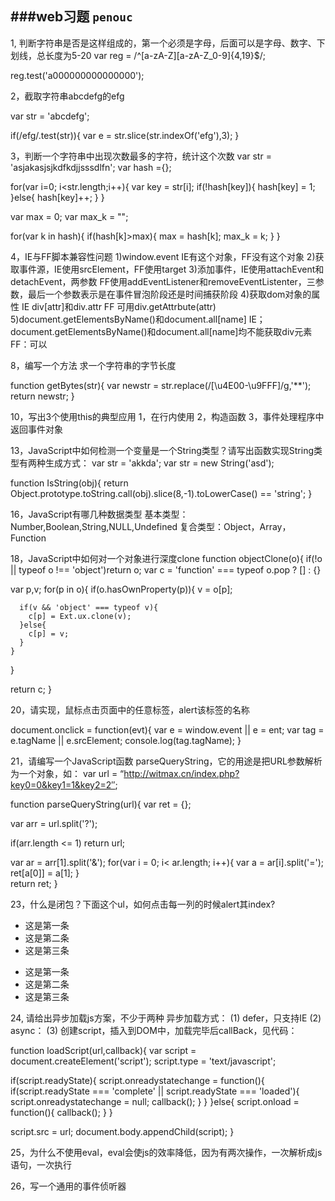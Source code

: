 ###web习题
`penouc`
---


1, 判断字符串是否是这样组成的，第一个必须是字母，后面可以是字母、数字、下划线，总长度为5-20
var reg = /^[a-zA-Z][a-zA-Z_0-9]{4,19}$/;

reg.test('a000000000000000');

2，截取字符串abcdefg的efg

var str = 'abcdefg';

if(/efg/.test(str)){
  var e = str.slice(str.indexOf('efg'),3);
}

3，判断一个字符串中出现次数最多的字符，统计这个次数
var str = 'asjakasjsjkdfkdjjsssdlfn';
var hash ={};

for(var i=0; i<str.length;i++){
  var key = str[i];
  if(!hash[key]){
    hash[key] = 1;
  }else{
    hash[key]++;
  }
}

var max = 0;
var max_k = "";

for(var k in hash){
    if(hash[k]>max){
      max = hash[k];
      max_k = k;
    }
}

4，IE与FF脚本兼容性问题
1)window.event IE有这个对象，FF没有这个对象
2)获取事件源，IE使用srcElement，FF使用target
3)添加事件，IE使用attachEvent和detachEvent，两参数
            FF使用addEventListener和removeEventListenter，三参数，最后一个参数表示是在事件冒泡阶段还是时间捕获阶段
4)获取dom对象的属性
IE div[attr]和div.attr
FF 可用div.getAttrbute(attr)
5)document.getElementsByName()和document.all[name]
IE；document.getElementsByName()和document.all[name]均不能获取div元素
FF：可以

8，编写一个方法 求一个字符串的字节长度

function getBytes(str){
  var newstr = str.replace(/[\u4E00-\u9FFF]/g,'**');
  return newstr;
}

10，写出3个使用this的典型应用
1，在行内使用
2，构造函数
3，事件处理程序中返回事件对象

13，JavaScript中如何检测一个变量是一个String类型？请写出函数实现String类型有两种生成方式：
var str = 'akkda';
var str = new String('asd');

function IsString(obj){
  return Object.prototype.toString.call(obj).slice(8,-1).toLowerCase() == 'string';
}

16，JavaScript有哪几种数据类型
基本类型：Number,Boolean,String,NULL,Undefined
复合类型：Object，Array，Function

18，JavaScript中如何对一个对象进行深度clone
function objectClone(o){
  if(!o || typeof o !== 'object')return o;
  var c = 'function' === typeof o.pop ? [] : {}

  var p,v;
  for(p in o){
    if(o.hasOwnProperty(p)){
      v = o[p];

      if(v && 'object' === typeof v){
        c[p] = Ext.ux.clone(v);
      }else{
        c[p] = v;
      }
    }
  }

  return c;
}

20，请实现，鼠标点击页面中的任意标签，alert该标签的名称

document.onclick = function(evt){
  var e = window.event || e = ent;
  var tag = e.tagName || e.srcElement;
  console.log(tag.tagName);
}

21，请编写一个JavaScript函数 parseQueryString，它的用途是把URL参数解析为一个对象，如：
var url = “http://witmax.cn/index.php?key0=0&key1=1&key2=2″;

function parseQueryString(url){
  var ret = {};

  var arr = url.split('?');

  if(arr.length <= 1) return url;

  var ar = arr[1].split('&');
  for(var i = 0; i< ar.length; i++){
    var a = ar[i].split('=');
    ret[a[0]] = a[1];
  }  
  return ret;
}

23，什么是闭包？下面这个ul，如何点击每一列的时候alert其index?
<ul id=”test”>
<li>这是第一条</li>
<li>这是第二条</li>
<li>这是第三条</li>
</ul>

<body>
	<ul id="test">
		<li>这是第一条</li>
		<li>这是第二条</li>
		<li>这是第三条</li>
	</ul>
</body>

<script type="text/javascript">
	var ulEle = document.querySelector('#test');
	var index = 0;
	for(var i = 0; i < ulEle.childNodes.length;i++){
		if(ulEle.childNodes[i].nodeName == 'LI'){
			ulEle.childNodes[i].onclick = (function(t){
				return function(){console.log((t+1)/2);}
			})(i)
	}
}
</script>
</html>

24, 请给出异步加载js方案，不少于两种
  异步加载方式：
  (1) defer，只支持IE
  (2) async：
  (3) 创建script，插入到DOM中，加载完毕后callBack，见代码：

function loadScript(url,callback){
  var script = document.createElement('script');
  script.type = 'text/javascript';

  if(script.readyState){
    script.onreadystatechange = function(){
      if(script.readyState === 'complete' || script.readyState === 'loaded'){
        script.onreadystatechange = null;
        callback();
      }
    }
  }else{
    script.onload = function(){
      callback();
    }
  }

  script.src = url;
  document.body.appendChild(script);
}

25，为什么不使用eval，eval会使js的效率降低，因为有两次操作，一次解析成js语句，一次执行

26，写一个通用的事件侦听器
